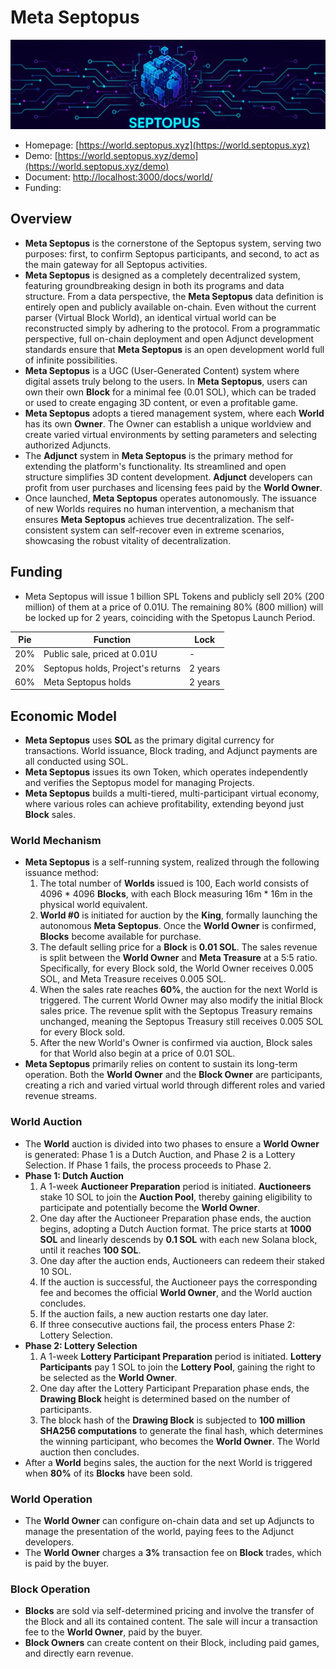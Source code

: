 # Meta Septopus

![world](../image/world.png)

* Homepage: [https://world.septopus.xyz](https://world.septopus.xyz)
* Demo: [https://world.septopus.xyz/demo](https://world.septopus.xyz/demo)
* Document: [http://localhost:3000/docs/world/](http://localhost:3000/docs/world/)
* Funding:

## Overview

* **Meta Septopus** is the cornerstone of the Septopus system, serving two purposes: first, to confirm Septopus participants, and second, to act as the main gateway for all Septopus activities.  
* **Meta Septopus** is designed as a completely decentralized system, featuring groundbreaking design in both its programs and data structure. From a data perspective, the **Meta Septopus** data definition is entirely open and publicly available on-chain. Even without the current parser (Virtual Block World), an identical virtual world can be reconstructed simply by adhering to the protocol. From a programmatic perspective, full on-chain deployment and open Adjunct development standards ensure that **Meta Septopus** is an open development world full of infinite possibilities.  
* **Meta Septopus** is a UGC (User-Generated Content) system where digital assets truly belong to the users. In **Meta Septopus**, users can own their own **Block** for a minimal fee (0.01 SOL), which can be traded or used to create engaging 3D content, or even a profitable game.  
* **Meta Septopus** adopts a tiered management system, where each **World** has its own **Owner**. The Owner can establish a unique worldview and create varied virtual environments by setting parameters and selecting authorized Adjuncts.  
* The **Adjunct** system in **Meta Septopus** is the primary method for extending the platform's functionality. Its streamlined and open structure simplifies 3D content development. **Adjunct** developers can profit from user purchases and licensing fees paid by the **World Owner**.  
* Once launched, **Meta Septopus** operates autonomously. The issuance of new Worlds requires no human intervention, a mechanism that ensures **Meta Septopus** achieves true decentralization. The self-consistent system can self-recover even in extreme scenarios, showcasing the robust vitality of decentralization.

## Funding

* Meta Septopus will issue 1 billion SPL Tokens and publicly sell 20% (200 million) of them at a price of 0.01U. The remaining 80% (800 million) will be locked up for 2 years, coinciding with the Spetopus Launch Period.
  
| Pie | Function | Lock |
| --- | --- | --- |
| 20% | Public sale, priced at 0.01U | -  |
| 20% | Septopus holds, Project's returns | 2 years |
| 60% | Meta Septopus holds | 2 years |
  
## **Economic Model**

* **Meta Septopus** uses **SOL** as the primary digital currency for transactions. World issuance, Block trading, and Adjunct payments are all conducted using SOL.  
* **Meta Septopus** issues its own Token, which operates independently and verifies the Septopus model for managing Projects.  
* **Meta Septopus** builds a multi-tiered, multi-participant virtual economy, where various roles can achieve profitability, extending beyond just **Block** sales.
  
### **World Mechanism**

* **Meta Septopus** is a self-running system, realized through the following issuance method:  
  1. The total number of **Worlds** issued is 100, Each world consists of 4096 * 4096 **Blocks**, with each Block measuring 16m * 16m in the physical world equivalent.  
  2. **World #0** is initiated for auction by the **King**, formally launching the autonomous **Meta Septopus**. Once the **World Owner** is confirmed, **Blocks** become available for purchase.  
  3. The default selling price for a **Block** is **0.01 SOL**. The sales revenue is split between the **World Owner** and **Meta Treasure** at a 5:5 ratio. Specifically, for every Block sold, the World Owner receives 0.005 SOL, and Meta Treasure receives 0.005 SOL.  
  4. When the sales rate reaches **60%**, the auction for the next World is triggered. The current World Owner may also modify the initial Block sales price. The revenue split with the Septopus Treasury remains unchanged, meaning the Septopus Treasury still receives 0.005 SOL for every Block sold.  
  5. After the new World's Owner is confirmed via auction, Block sales for that World also begin at a price of 0.01 SOL.  
* **Meta Septopus** primarily relies on content to sustain its long-term operation. Both the **World Owner** and the **Block Owner** are participants, creating a rich and varied virtual world through different roles and varied revenue streams.

### **World Auction**

* The **World** auction is divided into two phases to ensure a **World Owner** is generated: Phase 1 is a Dutch Auction, and Phase 2 is a Lottery Selection. If Phase 1 fails, the process proceeds to Phase 2.  
* **Phase 1: Dutch Auction**  
  1. A 1-week **Auctioneer Preparation** period is initiated. **Auctioneers** stake 10 SOL to join the **Auction Pool**, thereby gaining eligibility to participate and potentially become the **World Owner**.  
  2. One day after the Auctioneer Preparation phase ends, the auction begins, adopting a Dutch Auction format. The price starts at **1000 SOL** and linearly descends by **0.1 SOL** with each new Solana block, until it reaches **100 SOL**.  
  3. One day after the auction ends, Auctioneers can redeem their staked 10 SOL.  
  4. If the auction is successful, the Auctioneer pays the corresponding fee and becomes the official **World Owner**, and the World auction concludes.  
  5. If the auction fails, a new auction restarts one day later.  
  6. If three consecutive auctions fail, the process enters Phase 2: Lottery Selection.  
* **Phase 2: Lottery Selection**  
  1. A 1-week **Lottery Participant Preparation** period is initiated. **Lottery Participants** pay 1 SOL to join the **Lottery Pool**, gaining the right to be selected as the **World Owner**.  
  2. One day after the Lottery Participant Preparation phase ends, the **Drawing Block** height is determined based on the number of participants.  
  3. The block hash of the **Drawing Block** is subjected to **100 million SHA256 computations** to generate the final hash, which determines the winning participant, who becomes the **World Owner**. The World auction then concludes.  
* After a **World** begins sales, the auction for the next World is triggered when **80%** of its **Blocks** have been sold.

### **World Operation**

* The **World Owner** can configure on-chain data and set up Adjuncts to manage the presentation of the world, paying fees to the Adjunct developers.  
* The **World Owner** charges a **3%** transaction fee on **Block** trades, which is paid by the buyer.

### **Block Operation**

* **Blocks** are sold via self-determined pricing and involve the transfer of the Block and all its contained content. The sale will incur a transaction fee to the **World Owner**, paid by the buyer.  
* **Block Owners** can create content on their Block, including paid games, and directly earn revenue.
